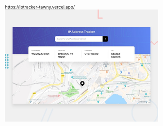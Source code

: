 https://iptracker-tawny.vercel.app/
![Design preview for the IP address tracker coding challenge](./design/desktop-preview.jpg)
